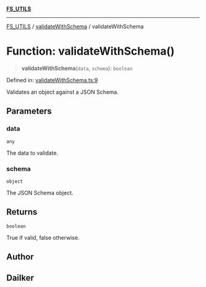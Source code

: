 [**FS_UTILS**](../../README.md)

***

[FS_UTILS](../../README.md) / [validateWithSchema](../README.md) / validateWithSchema

# Function: validateWithSchema()

> **validateWithSchema**(`data`, `schema`): `boolean`

Defined in: [validateWithSchema.ts:9](https://github.com/dailker/everyutil/blob/26e2bb73429918cf0d08899e9efd90b82a42c92e/src/fs/validateWithSchema.ts#L9)

Validates an object against a JSON Schema.

## Parameters

### data

`any`

The data to validate.

### schema

`object`

The JSON Schema object.

## Returns

`boolean`

True if valid, false otherwise.

## Author

## Dailker
